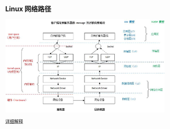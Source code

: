 ##  Linux 网络路径
![ Linux](image/linux_net.jpg)

[详细解释](http://blog.csdn.net/xaiojiang/article/details/51584533)
